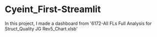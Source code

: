 # Cyeint_First-Streamlit
In this project, I made a dashboard from '6172-All FLs Full Analysis for Struct_Quality JG Rev5_Chart.xlsb'
